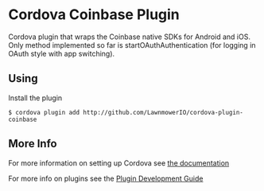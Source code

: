 # Cordova Coinbase Plugin

Cordova plugin that wraps the Coinbase native SDKs for Android and iOS. Only method implemented so far is startOAuthAuthentication (for logging in OAuth style with app switching).

## Using
    
Install the plugin

    $ cordova plugin add http://github.com/LawnmowerIO/cordova-plugin-coinbase


## More Info

For more information on setting up Cordova see [the documentation](http://cordova.apache.org/docs/en/4.0.0/guide_cli_index.md.html#The%20Command-Line%20Interface)

For more info on plugins see the [Plugin Development Guide](http://cordova.apache.org/docs/en/4.0.0/guide_hybrid_plugins_index.md.html#Plugin%20Development%20Guide)
